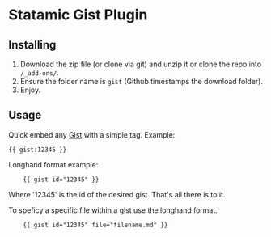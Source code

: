 Statamic Gist Plugin
================================

## Installing
1. Download the zip file (or clone via git) and unzip it or clone the repo into `/_add-ons/`.
2. Ensure the folder name is `gist` (Github timestamps the download folder).
3. Enjoy.

## Usage

Quick embed any [Gist](https://gist.github.com/) with a simple tag. Example:
    
    {{ gist:12345 }}
    
Longhand format example:

		{{ gist id="12345" }}

Where '12345' is the id of the desired gist. That's all there is to it.

To speficy a specific file within a gist use the longhand format.

		{{ gist id="12345" file="filename.md" }}
